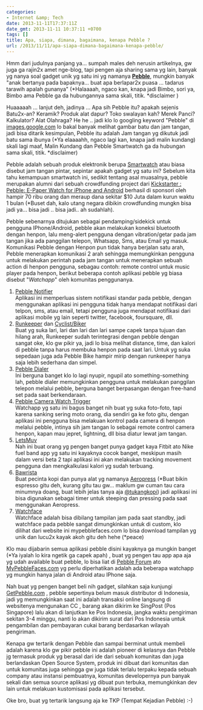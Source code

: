```yaml
---
categories:
- Internet &amp; Tech
date: 2013-11-11T17:37:11Z
date_gmt: 2013-11-11 10:37:11 +0700
tags: []
title: Apa, siapa, dimana, bagaimana, kenapa Pebble ?
url: /2013/11/11/apa-siapa-dimana-bagaimana-kenapa-pebble/
---
```


Hmm dari judulnya panjang ya... sumpah males deh nerusin artikelnya, gw juga ga rajin2x amet nge-blog, tapi pengen aja sharing sama yg lain, banyak yg nanya soal gadget unik yg satu ini yg namanya [**Pebble**](http://getpebble.com), mungkin banyak "anak bertanya pada bapaknya... buat apa berlapar2x puasa ... tadarus tarawih apalah gunanya" (\*Halaaaah, ngaco kan, knapa jadi Bimbo, sori ya, Bimbo ama Pebble ga da hubungannya sama skali, titik. \*disclaimer )

Huaaaaah ... lanjut deh, jadinya ... Apa sih Pebble itu? apakah sejenis Batu2x-an? Keramik? Produk alat dapur? Toko swalayan kah? Merek Panci? Kalkulator? Alat Olahraga? He he .. jadi klo lo googling keyword "Pebble" di [images.google.com](https://www.google.com/search?site=&tbm=isch&source=hp&biw=1440&bih=748&q=pebble&oq=pebble) lo bakal banyak melihat gambar batu dan jam tangan, jadi bisa ditarik kesimpulan, Pebble itu adalah Jam tangan yg dikutuk jadi batu sama ibunya (\*Ya elaaaahh, ngaco lagi kan, knapa jadi malin kundang) skali lagi maaf, Malin Kundang dan Pebble Smartwatch ga da hubungan sama skali, titik. \*disclaimer)

Pebble adalah sebuah produk elektronik berupa [Smartwatch](http://en.wikipedia.org/wiki/Smartwatch) atau biasa disebut jam tangan pintar, sepintar apakah gadget yg satu ini? Sebelum kita tahu kemampuan smartwatch ini, sedikit tentang asal muasalnya, pebble merupakan alumni dari sebuah crowdfunding project dari [Kickstarter : Pebble: E-Paper Watch for iPhone and Android](http://www.kickstarter.com/projects/597507018/pebble-e-paper-watch-for-iphone-and-android) berhasil di sponsori oleh hampir 70 ribu orang dan meraup dana sekitar $10 Juta dalam kurun waktu 1 bulan (\*Buset dah, kalo utang negara dibikin crowdfunding mungkn bisa jadi ya... bisa jadi .. bisa jadi.. ah sudahlah).

Pebble sebenarnya ditujukan sebagai pendamping/sidekick untuk pengguna IPhone/Android, pebble akan melakukan koneksi bluetooth dengan henpon, lalu meng-alert pengguna dengan vibration/getar pada jam tangan jika ada panggilan telepon, Whatsapp, Sms, atau Email yg masuk. Komunikasi Pebble dengan Henpon pun tidak hanya berjalan satu arah, Pebble menerapkan komunikasi 2 arah sehingga memungkinkan pengguna untuk melakukan perintah pada jam tangan untuk menerapkan sebuah action di henpon pengguna, sebagau contoh: remote control untuk music player pada henpon, berikut beberapa contoh aplikasi pebble yg biasa disebut "_Watchapp_" oleh komunitas penggunanya.

1. [Pebble Notifier](https://play.google.com/store/apps/details?id=com.dattasmoon.pebble.plugin&hl=en)  
 Aplikasi ini memperluas sistem notifikasi standar pada pebble, dengan menggunakan aplikasi ini pengguna tidak hanya mendapat notifikasi dari telpon, sms, atau email, tetapi pengguna juga mendapat notifikasi dari aplikasi mobile yg lain seperti twitter, facebook, foursquare, dll.
2. [Runkeeper](http://blog.runkeeper.com/post/49852056328/get-runkeeper-3-3-for-iphone-and-android-with-pebble) dan [Cyclist/Biker](https://play.google.com/store/apps/details?id=com.njackson&hl=en)  
 Buat yg suka lari, lari dan lari dan lari sampe capek tanpa tujuan dan hilang arah, Runkeeper sudah terintegrasi dengan pebble dengan sangat oke, klo gw pikir ya, jadi lo bisa melihat distance, time, dan kalori di pebble tanpa harus membuka henpon pada saat lari. Untuk yg suka sepedaan juga ada Pebble Bike hampir mirip dengan runkeeper hanya saja lebih sederhana dan simpel.
3. [Pebble Dialer](https://play.google.com/store/apps/details?id=com.matejdro.pebbledialer&hl=en)  
 Ini berguna banget klo lo lagi nyupir, ngupil ato something-something lah, pebble dialer memungkinkan pengguna untuk melakukan panggilan telepon melalui pebble, berguna banget berpasangan dengan free-hand set pada saat berkendaraan.
4. [Pebble Camera Watch Trigger](https://play.google.com/store/apps/details?id=com.wordpress.ninedof.watchtrigger&hl=en)  
 Watchapp yg satu ini bagus banget nih buat yg suka foto-foto, tapi karena sanking sering moto orang, dia sendiri ga ke foto gitu, dengan aplikasi ini pengguna bisa melakuan kontrol pada camera di henpon melalui pebble, intinya sih jam tangan lo sebagai remote control camera henpon, kapan mau jepret, lightning, dll bisa diatur lewat jam tangan.
5. [LetsMuv](http://letsmuv.com/)  
 Nah ini buat orang yg pengen banget punya gadget kaya Fitbit ato Nike fuel band app yg satu ini kayaknya cocok banget, meskipun masih dalam versi beta 2 tapi aplikasi ini akan melakukan tracking movement pengguna dan mengkalkulasi kalori yg sudah terbuang.
6. [Bawrista](http://forums.getpebble.com/discussion/4625/watch-app-2-0-bawrista)  
 Buat pecinta kopi dan punya alat yg namanya [Aeropress](http://aerobie.com/products/aeropress.htm) (\*Buat bikin espresso gitu deh, kurang gitu tau gw... maklum gw cuman tau cara minumnya doang, buat lebih jelas tanya aja [@tukangkopi](https://twitter.com/tukangkopi)) jadi aplikasi ini bisa digunakan sebagai timer untuk steeping dan pressing pada saat menggunakan Aeropress.
7. [Watchface](mypebblefaces.com)  
 Watchface adalah bisa dibilang tampilan jam pada saat standby, jadi watchface pada pebble sangat dimungkinkan untuk di custom, klo dilihat dari website ini mypebblefaces.com lo bisa download tampilan yg unik dan lucu2x kayak akoh gitu deh hehe (\*peace)

Klo mau dijabarin semua aplikasi pebble disini kayaknya ga mungkin banget (\*Ya iyalah lo kira ngetik ga capek apah) , buat yg pengen tau app apa aja yg udah available buat pebble, lo bisa liat di [Pebble Forum](http://forums.getpebble.com/categories/watchapp-directory) ato [MyPebbleFaces.com](http://mypebblefaces.com) yg perlu diperhatikan adalah ada beberapa watchapp yg mungkin hanya jalan di Android atau IPhone saja.

Nah buat yg pengen banget beli nih gadget, silahkan saja kunjungi [GetPebble.com](http://getpebble.com) , pebble sepertinya belum masuk distributor di Indonesia, jadi yg memungkinkan saat ini adalah transaksi online langsung di websitenya mengunakan CC , barang akan dikirim ke SingPost (Pos Singapore) lalu akan di lanjutkan ke Pos Indonesia, jangka waktu pengiriman sekitan 3-4 minggu, nanti lo akan dikirim surat dari Pos Indonesia untuk pengambilan dan pembayaran cukai barang berdasarkan wilayah pengiriman.

Kenapa gw tertarik dengan Pebble dan sampai berminat untuk membeli adalah karena klo gw pikir pebble ini adalah pioneer di kelasnya dan Pebble jg termasuk produk yg berasal dari ide dari sebuah komunitas dan juga berlandaskan Open Source System, produk ini dibuat dari komunitas dan untuk komunitas juga sehingga gw juga tidak terlalu terpaku kepada sebuah company atau instansi pembuatnya, komunitas developernya pun banyak sekali dan semua source aplikasi yg dibuat pun terbuka, memungkinkan dev lain untuk melakuan kustomisasi pada aplikasi tersebut.

Oke bro, buat yg tertarik langsung aja ke TKP (Tempat Kejadian Pebble) :-)